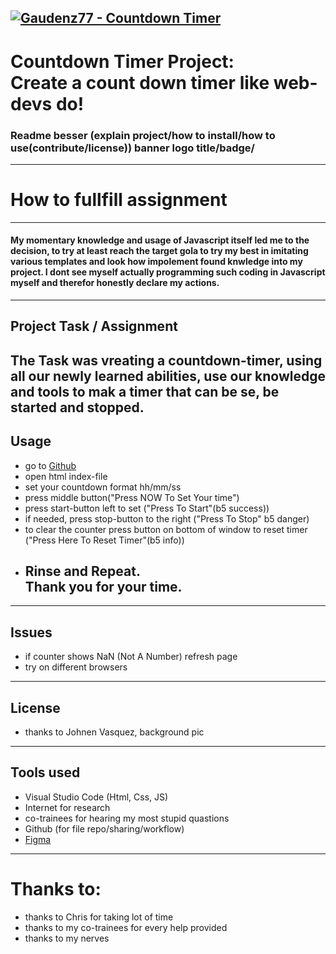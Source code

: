 [![Gaudenz77 - Countdown Timer](https://img.shields.io/badge/Gaudenz77-Countdown_Timer-2ea44f?style=for-the-badge)](https://github.com/Gaudenz77/countdownalpha01)
---
# Countdown Timer Project:<br>Create a count down timer like web-devs do!
### Readme besser (explain project/how to install/how to use(contribute/license)) banner logo title/badge/
---

# How to fullfill assignment
----

#### My momentary knowledge and usage of Javascript itself led me to the decision, to try at least reach the target gola to try my best in imitating various templates and look how impolement found knwledge into my project. I dont see myself actually programming such coding in Javascript myself and therefor honestly declare my actions.
----
## Project Task / Assignment
The Task was vreating a countdown-timer, using all our newly learned abilities, use our knowledge and tools to mak a timer that can be se, be started and stopped.
----
## Usage

* go to [Github](https://github.com/Gaudenz77/countdownalpha01)
* open html index-file
* set your countdown format hh/mm/ss
* press middle button("Press NOW To Set Your time")
* press start-button left to set ("Press To Start"(b5 success))
* if needed, press stop-button to the right ("Press To Stop" b5 danger)
* to clear the counter press button on bottom of window to reset timer ("Press Here To Reset Timer"(b5 info))
* ## Rinse and Repeat.<br>Thank you for your time.
---
## Issues
* if counter shows NaN (Not A Number) refresh page
* try on different browsers
----
## License
* thanks to Johnen Vasquez, background pic
----
## Tools used
* Visual Studio Code (Html, Css, JS)
* Internet for research
* co-trainees for hearing my most stupid quastions
* Github (for file repo/sharing/workflow)
* [Figma](https://www.figma.com/file/V7LpXaW2QCgDe0UbKRS8T7/Countdowntimer-Alpha?node-id=0%3A1&t=hWQhDdXKQyVKFh9s-3)
----
# Thanks to:
* thanks to Chris for taking lot of time
* thanks to my co-trainees for every help provided
* thanks to my nerves

